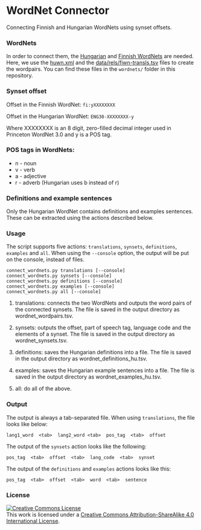 # WordNet Connector

Connecting Finnish and Hungarian WordNets using synset offsets.

### WordNets

In order to connect them, the [Hungarian](https://github.com/dlt-rilmta/huwn) and [Finnish WordNets](https://www.kielipankki.fi/corpora/finnwordnet/) are needed.
Here, we use the [huwn.xml](https://github.com/dlt-rilmta/huwn/blob/master/huwn.xml) and the [data/rels/fiwn-transls.tsv](https://github.com/frankier/fiwn/blob/master/data/rels/fiwn-transls.tsv) files to create the wordpairs. You can find these files in the `wordnets/` folder in this repository.


### Synset offset

Offset in the Finnish WordNet:
`fi:yXXXXXXXX`

Offset in the Hungarian WordNet:
`ENG30-XXXXXXXX-y`

Where XXXXXXXX is an 8 digit, zero-filled decimal integer used in Princeton WordNet 3.0 and y is a POS tag.

### POS tags in WordNets:

- n - noun
- v - verb
- a - adjective
- r - adverb (Hungarian uses b instead of r)

### Definitions and example sentences

Only the Hungarian WordNet contains definitions and examples sentences. These can be extracted using the actions described below.

### Usage

The script supports five actions: `translations`, `synsets`, `definitions`, `examples` and `all`.
When using the `--console` option, the output will be put on the console, instead of files.

```
connect_wordnets.py translations [--console]
connect_wordnets.py synsets [--console]
connect_wordnets.py definitions [--console]
connect_wordnets.py examples [--console]
connect_wordnets.py all [--console]
```

1. translations: connects the two WordNets and outputs the word pairs of the connected synsets. The file is saved in the output directory as wordnet_wordpairs.tsv.

2. synsets: outputs the offset, part of speech tag, language code and the elements of a synset. The file is saved in the output directory as wordnet_synsets.tsv.

3. definitions: saves the Hungarian definitions into a file. The file is saved in the output directory as wordnet_definitions_hu.tsv.

4. examples: saves the Hungarian example sentences into a file. The file is saved in the output directory as wordnet_examples_hu.tsv.

5. all: do all of the above.


### Output


The output is always a tab-separated file.
When using `translations`, the file looks like below:

```
lang1_word  <tab>  lang2_word <tab>  pos_tag  <tab>  offset
```

The output of the `synsets` action looks like the following:

```
pos_tag  <tab>  offset  <tab>  lang_code  <tab>  synset
```

The output of the `definitions` and `examples` actions looks like this:

```
pos_tag  <tab>  offset  <tab>  word  <tab>  sentence
```


### License

<a rel="license" href="http://creativecommons.org/licenses/by-sa/4.0/"><img alt="Creative Commons License" style="border-width:0" src="https://i.creativecommons.org/l/by-sa/4.0/88x31.png" /></a><br />This work is licensed under a <a rel="license" href="http://creativecommons.org/licenses/by-sa/4.0/">Creative Commons Attribution-ShareAlike 4.0 International License</a>.
